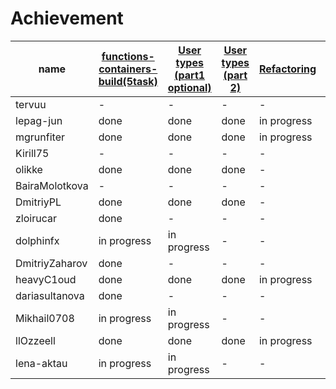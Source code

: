 # Achievement
| name | [functions-containers-build(5task)](https://github.com/claorisel/2-functions-containers-build/blob/master/Practice.md) | [User types (part1 optional)](https://github.com/claorisel/3-user-types/blob/master/User%20types%20Practice.md) | [User types (part 2)](https://github.com/claorisel/3-user-types/blob/master/User%20types%20Practice.md) | [Refactoring](https://github.com/claorisel/3-user-types/blob/master/Refactoring.md)| [Overload](https://github.com/claorisel/7-overload) |
| ------ | ------ | ------ | ------ | ------ | ------ |
| tervuu | - | - | - | - | - |
| lepag-jun | done | done | done | in progress | done |
| mgrunfiter | done | done | done | in progress | done |
| Kirill75 |- | - | - | - | - |
| olikke  | done | done | done | - | done |
| BairaMolotkova |- | - | - | - | - |
| DmitriyPL | done | done | done | - | done |
| zloirucar | done | - | - | - |- |
| dolphinfx | in progress | in progress | - | - |- |
| DmitriyZaharov | done | - | - | - |- |
| heavyC1oud | done | done | done | in progress |- |
| dariasultanova | done | - | - | - |- |
| Mikhail0708| in progress | in progress | - | - |- |
| llOzzeell | done | done | done | in progress | done |
|lena-aktau | in progress | in progress | - | - | - |
